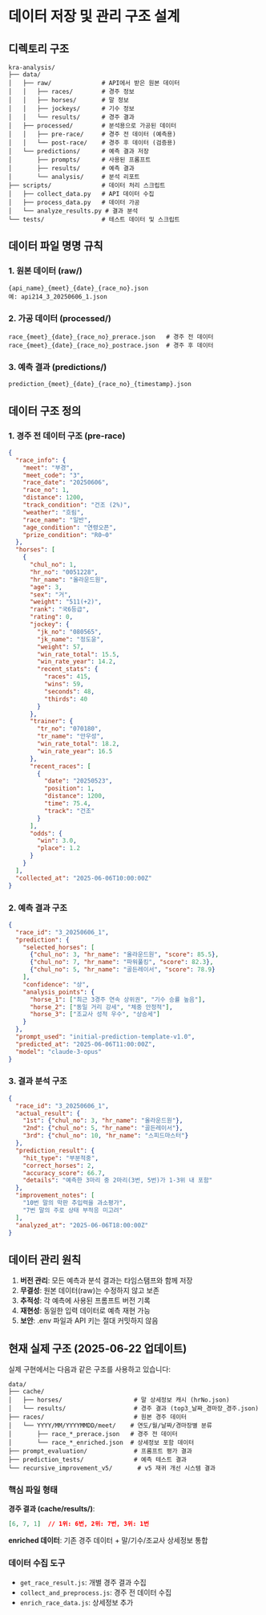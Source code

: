 # 데이터 저장 및 관리 구조 설계

## 디렉토리 구조

```
kra-analysis/
├── data/
│   ├── raw/              # API에서 받은 원본 데이터
│   │   ├── races/        # 경주 정보
│   │   ├── horses/       # 말 정보
│   │   ├── jockeys/      # 기수 정보
│   │   └── results/      # 경주 결과
│   ├── processed/        # 분석용으로 가공된 데이터
│   │   ├── pre-race/     # 경주 전 데이터 (예측용)
│   │   └── post-race/    # 경주 후 데이터 (검증용)
│   └── predictions/      # 예측 결과 저장
│       ├── prompts/      # 사용된 프롬프트
│       ├── results/      # 예측 결과
│       └── analysis/     # 분석 리포트
├── scripts/              # 데이터 처리 스크립트
│   ├── collect_data.py   # API 데이터 수집
│   ├── process_data.py   # 데이터 가공
│   └── analyze_results.py # 결과 분석
└── tests/                # 테스트 데이터 및 스크립트
```

## 데이터 파일 명명 규칙

### 1. 원본 데이터 (raw/)
```
{api_name}_{meet}_{date}_{race_no}.json
예: api214_3_20250606_1.json
```

### 2. 가공 데이터 (processed/)
```
race_{meet}_{date}_{race_no}_prerace.json   # 경주 전 데이터
race_{meet}_{date}_{race_no}_postrace.json  # 경주 후 데이터
```

### 3. 예측 결과 (predictions/)
```
prediction_{meet}_{date}_{race_no}_{timestamp}.json
```

## 데이터 구조 정의

### 1. 경주 전 데이터 구조 (pre-race)
```json
{
  "race_info": {
    "meet": "부경",
    "meet_code": "3",
    "race_date": "20250606",
    "race_no": 1,
    "distance": 1200,
    "track_condition": "건조 (2%)",
    "weather": "흐림",
    "race_name": "일반",
    "age_condition": "연령오픈",
    "prize_condition": "R0~0"
  },
  "horses": [
    {
      "chul_no": 1,
      "hr_no": "0051228",
      "hr_name": "올라운드원",
      "age": 3,
      "sex": "거",
      "weight": "511(+2)",
      "rank": "국6등급",
      "rating": 0,
      "jockey": {
        "jk_no": "080565",
        "jk_name": "정도윤",
        "weight": 57,
        "win_rate_total": 15.5,
        "win_rate_year": 14.2,
        "recent_stats": {
          "races": 415,
          "wins": 59,
          "seconds": 48,
          "thirds": 40
        }
      },
      "trainer": {
        "tr_no": "070180",
        "tr_name": "안우성",
        "win_rate_total": 18.2,
        "win_rate_year": 16.5
      },
      "recent_races": [
        {
          "date": "20250523",
          "position": 1,
          "distance": 1200,
          "time": 75.4,
          "track": "건조"
        }
      ],
      "odds": {
        "win": 3.0,
        "place": 1.2
      }
    }
  ],
  "collected_at": "2025-06-06T10:00:00Z"
}
```

### 2. 예측 결과 구조
```json
{
  "race_id": "3_20250606_1",
  "prediction": {
    "selected_horses": [
      {"chul_no": 3, "hr_name": "올라운드원", "score": 85.5},
      {"chul_no": 7, "hr_name": "파워풀킹", "score": 82.3},
      {"chul_no": 5, "hr_name": "골든레이서", "score": 78.9}
    ],
    "confidence": "상",
    "analysis_points": {
      "horse_1": ["최근 3경주 연속 상위권", "기수 승률 높음"],
      "horse_2": ["동일 거리 강세", "체중 안정적"],
      "horse_3": ["조교사 성적 우수", "상승세"]
    }
  },
  "prompt_used": "initial-prediction-template-v1.0",
  "predicted_at": "2025-06-06T11:00:00Z",
  "model": "claude-3-opus"
}
```

### 3. 결과 분석 구조
```json
{
  "race_id": "3_20250606_1",
  "actual_result": {
    "1st": {"chul_no": 3, "hr_name": "올라운드원"},
    "2nd": {"chul_no": 5, "hr_name": "골든레이서"},
    "3rd": {"chul_no": 10, "hr_name": "스피드마스터"}
  },
  "prediction_result": {
    "hit_type": "부분적중",
    "correct_horses": 2,
    "accuracy_score": 66.7,
    "details": "예측한 3마리 중 2마리(3번, 5번)가 1-3위 내 포함"
  },
  "improvement_notes": [
    "10번 말의 막판 추입력을 과소평가",
    "7번 말의 주로 상태 부적응 미고려"
  ],
  "analyzed_at": "2025-06-06T18:00:00Z"
}
```

## 데이터 관리 원칙

1. **버전 관리**: 모든 예측과 분석 결과는 타임스탬프와 함께 저장
2. **무결성**: 원본 데이터(raw)는 수정하지 않고 보존
3. **추적성**: 각 예측에 사용된 프롬프트 버전 기록
4. **재현성**: 동일한 입력 데이터로 예측 재현 가능
5. **보안**: .env 파일과 API 키는 절대 커밋하지 않음

## 현재 실제 구조 (2025-06-22 업데이트)

실제 구현에서는 다음과 같은 구조를 사용하고 있습니다:

```
data/
├── cache/
│   ├── horses/                    # 말 상세정보 캐시 (hrNo.json)
│   └── results/                   # 경주 결과 (top3_날짜_경마장_경주.json)
├── races/                         # 원본 경주 데이터
│   └── YYYY/MM/YYYYMMDD/meet/    # 연도/월/날짜/경마장별 분류
│       ├── race_*_prerace.json   # 경주 전 데이터
│       └── race_*_enriched.json  # 상세정보 포함 데이터
├── prompt_evaluation/             # 프롬프트 평가 결과
├── prediction_tests/              # 예측 테스트 결과
└── recursive_improvement_v5/       # v5 재귀 개선 시스템 결과
```

### 핵심 파일 형태

**경주 결과 (cache/results/)**:
```json
[6, 7, 1]  // 1위: 6번, 2위: 7번, 3위: 1번
```

**enriched 데이터**: 기존 경주 데이터 + 말/기수/조교사 상세정보 통합

### 데이터 수집 도구

- `get_race_result.js`: 개별 경주 결과 수집
- `collect_and_preprocess.js`: 경주 전 데이터 수집
- `enrich_race_data.js`: 상세정보 추가
